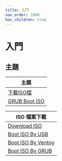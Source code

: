 ```yaml
---
title: 入門
nav_order: 1000
has_children: true
---
```


# 入門


## 主題

| 主題 |
| --- |
| [下載ISO檔](https://samwhelp.github.io/note-about-archcraft/read/start/download-iso.html) |
| [GRUB Boot ISO](https://samwhelp.github.io/note-about-archcraft/read/start/grub-boot-iso.html) |


| ISO 檔案下載 |
| --- |
| [Download ISO](https://samwhelp.github.io/note-about-archcraft/read/start/download/download_iso.html) |
| [Boot ISO By USB](https://samwhelp.github.io/note-about-archcraft/read/start/download/boot_iso_by_usb.html) |
| [Boot ISO By Ventoy](https://samwhelp.github.io/note-about-archcraft/read/start/download/boot_iso_by_ventoy.html) |
| [Boot ISO By GRUB](https://samwhelp.github.io/note-about-archcraft/read/start/download/boot_iso_by_grub.html) |

